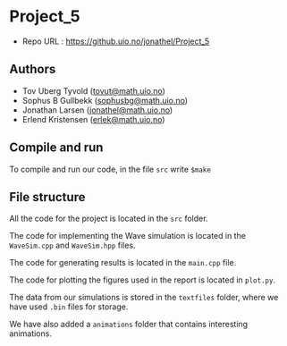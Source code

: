 # Project_5

- Repo URL : https://github.uio.no/jonathel/Project_5

## Authors

- Tov Uberg Tyvold (tovut@math.uio.no)
- Sophus B Gullbekk (sophusbg@math.uio.no)
- Jonathan Larsen (jonathel@math.uio.no) 
- Erlend Kristensen (erlek@math.uio.no)

## Compile and run

To compile and run our code, in the file <code>src</code> write <code>$make</code>

## File structure

All the code for the project is located in the <code>src</code> folder.

The code for implementing the Wave simulation is located in the <code>WaveSim.cpp</code> and <code>WaveSim.hpp</code> files.

The code for generating results is located in the <code>main.cpp</code> file.

The code for plotting the figures used in the report is located in <code>plot.py</code>.

The data from our simulations is stored in the <code>textfiles</code> folder, where we have used <code>.bin</code> files for storage. 

We have also added a <code>animations</code> folder that contains interesting animations.
